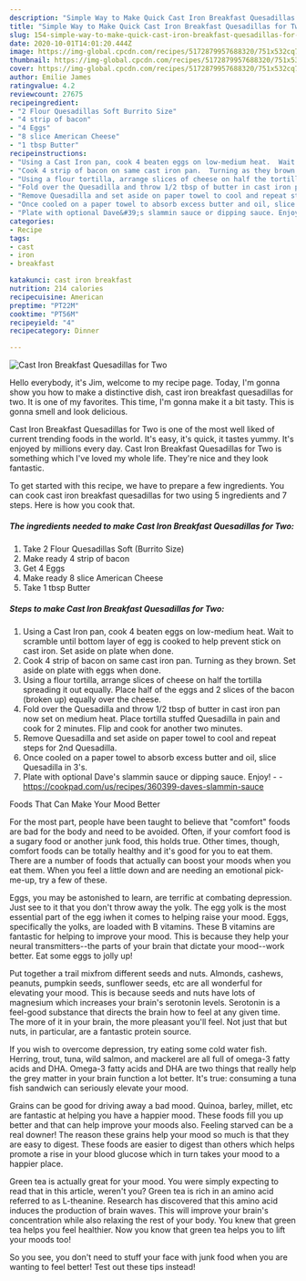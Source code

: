 ```yaml
---
description: "Simple Way to Make Quick Cast Iron Breakfast Quesadillas for Two"
title: "Simple Way to Make Quick Cast Iron Breakfast Quesadillas for Two"
slug: 154-simple-way-to-make-quick-cast-iron-breakfast-quesadillas-for-two
date: 2020-10-01T14:01:20.444Z
image: https://img-global.cpcdn.com/recipes/5172879957688320/751x532cq70/cast-iron-breakfast-quesadillas-for-two-recipe-main-photo.jpg
thumbnail: https://img-global.cpcdn.com/recipes/5172879957688320/751x532cq70/cast-iron-breakfast-quesadillas-for-two-recipe-main-photo.jpg
cover: https://img-global.cpcdn.com/recipes/5172879957688320/751x532cq70/cast-iron-breakfast-quesadillas-for-two-recipe-main-photo.jpg
author: Emilie James
ratingvalue: 4.2
reviewcount: 27675
recipeingredient:
- "2 Flour Quesadillas Soft Burrito Size"
- "4 strip of bacon"
- "4 Eggs"
- "8 slice American Cheese"
- "1 tbsp Butter"
recipeinstructions:
- "Using a Cast Iron pan, cook 4 beaten eggs on low-medium heat.  Wait to scramble until bottom layer of egg is cooked to help prevent stick on cast iron.  Set aside on plate when done."
- "Cook 4 strip of bacon on same cast iron pan.  Turning as they brown.  Set aside on plate with eggs when done."
- "Using a flour tortilla, arrange slices of cheese on half the tortilla spreading it out equally.  Place half of the eggs and 2 slices of the bacon (broken up) equally over the cheese."
- "Fold over the Quesadilla and throw 1/2 tbsp of butter in cast iron pan now set on medium heat.  Place tortilla stuffed Quesadilla in pain and cook for 2 minutes.  Flip and cook for another two minutes."
- "Remove Quesadilla and set aside on paper towel to cool and repeat steps for 2nd Quesadilla."
- "Once cooled on a paper towel to absorb excess butter and oil, slice Quesadilla in 3&#39;s."
- "Plate with optional Dave&#39;s slammin sauce or dipping sauce. Enjoy!  https://cookpad.com/us/recipes/360399-daves-slammin-sauce"
categories:
- Recipe
tags:
- cast
- iron
- breakfast

katakunci: cast iron breakfast 
nutrition: 214 calories
recipecuisine: American
preptime: "PT22M"
cooktime: "PT56M"
recipeyield: "4"
recipecategory: Dinner

---
```



![Cast Iron Breakfast Quesadillas for Two](https://img-global.cpcdn.com/recipes/5172879957688320/751x532cq70/cast-iron-breakfast-quesadillas-for-two-recipe-main-photo.jpg)

Hello everybody, it's Jim, welcome to my recipe page. Today, I'm gonna show you how to make a distinctive dish, cast iron breakfast quesadillas for two. It is one of my favorites. This time, I'm gonna make it a bit tasty. This is gonna smell and look delicious.

Cast Iron Breakfast Quesadillas for Two is one of the most well liked of current trending foods in the world. It's easy, it's quick, it tastes yummy. It's enjoyed by millions every day. Cast Iron Breakfast Quesadillas for Two is something which I've loved my whole life. They're nice and they look fantastic.




To get started with this recipe, we have to prepare a few ingredients. You can cook cast iron breakfast quesadillas for two using 5 ingredients and 7 steps. Here is how you cook that.

<!--inarticleads1-->

##### The ingredients needed to make Cast Iron Breakfast Quesadillas for Two:

1. Take 2 Flour Quesadillas Soft (Burrito Size)
1. Make ready 4 strip of bacon
1. Get 4 Eggs
1. Make ready 8 slice American Cheese
1. Take 1 tbsp Butter




<!--inarticleads2-->

##### Steps to make Cast Iron Breakfast Quesadillas for Two:

1. Using a Cast Iron pan, cook 4 beaten eggs on low-medium heat.  Wait to scramble until bottom layer of egg is cooked to help prevent stick on cast iron.  Set aside on plate when done.
1. Cook 4 strip of bacon on same cast iron pan.  Turning as they brown.  Set aside on plate with eggs when done.
1. Using a flour tortilla, arrange slices of cheese on half the tortilla spreading it out equally.  Place half of the eggs and 2 slices of the bacon (broken up) equally over the cheese.
1. Fold over the Quesadilla and throw 1/2 tbsp of butter in cast iron pan now set on medium heat.  Place tortilla stuffed Quesadilla in pain and cook for 2 minutes.  Flip and cook for another two minutes.
1. Remove Quesadilla and set aside on paper towel to cool and repeat steps for 2nd Quesadilla.
1. Once cooled on a paper towel to absorb excess butter and oil, slice Quesadilla in 3&#39;s.
1. Plate with optional Dave&#39;s slammin sauce or dipping sauce. Enjoy! -  - https://cookpad.com/us/recipes/360399-daves-slammin-sauce




Foods That Can Make Your Mood Better


For the most part, people have been taught to believe that "comfort" foods are bad for the body and need to be avoided. Often, if your comfort food is a sugary food or another junk food, this holds true. Other times, though, comfort foods can be totally healthy and it's good for you to eat them. There are a number of foods that actually can boost your moods when you eat them. When you feel a little down and are needing an emotional pick-me-up, try a few of these.

Eggs, you may be astonished to learn, are terrific at combating depression. Just see to it that you don't throw away the yolk. The egg yolk is the most essential part of the egg iwhen it comes to helping raise your mood. Eggs, specifically the yolks, are loaded with B vitamins. These B vitamins are fantastic for helping to improve your mood. This is because they help your neural transmitters--the parts of your brain that dictate your mood--work better. Eat some eggs to jolly up!

Put together a trail mixfrom different seeds and nuts. Almonds, cashews, peanuts, pumpkin seeds, sunflower seeds, etc are all wonderful for elevating your mood. This is because seeds and nuts have lots of magnesium which increases your brain's serotonin levels. Serotonin is a feel-good substance that directs the brain how to feel at any given time. The more of it in your brain, the more pleasant you'll feel. Not just that but nuts, in particular, are a fantastic protein source.

If you wish to overcome depression, try eating some cold water fish. Herring, trout, tuna, wild salmon, and mackerel are all full of omega-3 fatty acids and DHA. Omega-3 fatty acids and DHA are two things that really help the grey matter in your brain function a lot better. It's true: consuming a tuna fish sandwich can seriously elevate your mood. 

Grains can be good for driving away a bad mood. Quinoa, barley, millet, etc are fantastic at helping you have a happier mood. These foods fill you up better and that can help improve your moods also. Feeling starved can be a real downer! The reason these grains help your mood so much is that they are easy to digest. These foods are easier to digest than others which helps promote a rise in your blood glucose which in turn takes your mood to a happier place.

Green tea is actually great for your mood. You were simply expecting to read that in this article, weren't you? Green tea is rich in an amino acid referred to as L-theanine. Research has discovered that this amino acid induces the production of brain waves. This will improve your brain's concentration while also relaxing the rest of your body. You knew that green tea helps you feel healthier. Now you know that green tea helps you to lift your moods too!

So you see, you don't need to stuff your face with junk food when you are wanting to feel better! Test out  these tips  instead!

